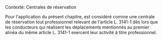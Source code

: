 Contexte: Centrales de réservation

Pour l'application du présent chapitre, est considéré comme une centrale de réservation tout professionnel relevant de l'article L. 3141-1 dès lors que les conducteurs qui réalisent les déplacements mentionnés au premier alinéa du même article L. 3141-1 exercent leur activité à titre professionnel.